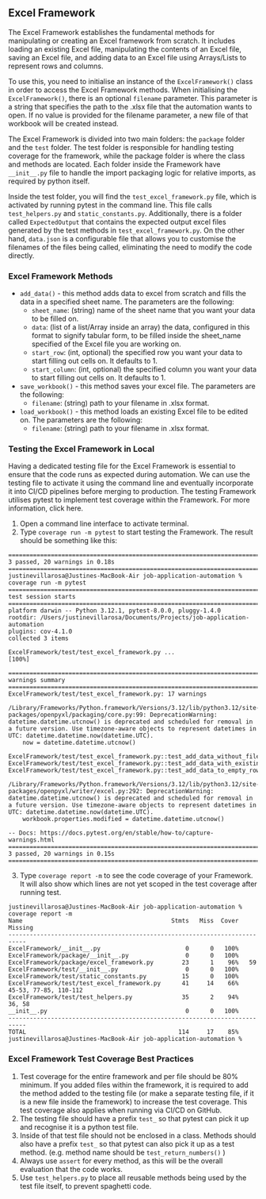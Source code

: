 ## Excel Framework
The Excel Framework establishes the fundamental methods for manipulating or creating an Excel framework from scratch. It includes loading an existing Excel file, manipulating the contents of an Excel file, saving an Excel file, and adding data to an Excel file using Arrays/Lists to represent rows and columns. 

To use this, you need to initialise an instance of the `ExcelFramework()` class in order to access the Excel Framework methods. When initialising the `ExcelFramework()`, there is an optional `filename` parameter. This parameter is a string that specifies the path to the .xlsx file that the automation wants to open. If no value is provided for the filename parameter, a new file of that workbook will be created instead.

The Excel Framework is divided into two main folders: the `package` folder and the `test` folder. The test folder is responsible for handling testing coverage for the framework, while the package folder is where the class and methods are located. Each folder inside the Framework have `__init__.py` file to handle the import packaging logic for relative imports, as required by python itself.

Inside the test folder, you will find the `test_excel_framework.py` file, which is activated by running pytest in the command line. This file calls `test_helpers.py` and `static_constants.py`. Additionally, there is a folder called `ExpectedOutput` that contains the expected output excel files generated by the test methods in `test_excel_framework.py`. On the other hand, `data.json` is a configurable file that allows you to customise the filenames of the files being called, eliminating the need to modify the code directly.

### Excel Framework Methods
- `add_data()` - this method adds data to excel from scratch and fills the data in a specified sheet name. The parameters are the following:
    - `sheet_name`: (string) name of the sheet name that you want your data to be filled on.
    - `data`: (list of a list/Array inside an array) the data, configured in this format to signify tabular form, to be filled inside the sheet_name specified of the Excel file you are working on.
    - `start_row`: (int, optional) the specified row you want your data to start filling out cells on. It defaults to 1.
    - `start_column`: (int, optional) the specified column you want your data to start filling out cells on. It defaults to 1.
- `save_workbook()` - this method saves your excel file. The parameters are the following:
    - `filename`: (string) path to your filename in .xlsx format.
- `load_workbook()` - this method loads an existing Excel file to be edited on. The parameters are the following:
    - `filename`: (string) path to your filename in .xlsx format.

### Testing the Excel Framework in Local
Having a dedicated testing file for the Excel Framework is essential to ensure that the code runs as expected during automation. We can use the testing file to activate it using the command line and eventually incorporate it into CI/CD pipelines before merging to production. The testing Framework utilises pytest to implement test coverage within the Framework. For more information, click here.

1. Open a command line interface to activate terminal.
2. Type `coverage run -m pytest` to start testing the Framework. The result should be something like this:

```
=========================================================================================== 3 passed, 20 warnings in 0.18s ===========================================================================================
justinevillarosa@Justines-MacBook-Air job-application-automation % coverage run -m pytest
================================================================================================ test session starts =================================================================================================
platform darwin -- Python 3.12.1, pytest-8.0.0, pluggy-1.4.0
rootdir: /Users/justinevillarosa/Documents/Projects/job-application-automation
plugins: cov-4.1.0
collected 3 items                                                                                                                                                                                                    

ExcelFramework/test/test_excel_framework.py ...                                                                                                                                                                [100%]

================================================================================================== warnings summary ==================================================================================================
ExcelFramework/test/test_excel_framework.py: 17 warnings
  /Library/Frameworks/Python.framework/Versions/3.12/lib/python3.12/site-packages/openpyxl/packaging/core.py:99: DeprecationWarning: datetime.datetime.utcnow() is deprecated and scheduled for removal in a future version. Use timezone-aware objects to represent datetimes in UTC: datetime.datetime.now(datetime.UTC).
    now = datetime.datetime.utcnow()

ExcelFramework/test/test_excel_framework.py::test_add_data_without_filename
ExcelFramework/test/test_excel_framework.py::test_add_data_with_existing_filename
ExcelFramework/test/test_excel_framework.py::test_add_data_to_empty_row_cell
  /Library/Frameworks/Python.framework/Versions/3.12/lib/python3.12/site-packages/openpyxl/writer/excel.py:292: DeprecationWarning: datetime.datetime.utcnow() is deprecated and scheduled for removal in a future version. Use timezone-aware objects to represent datetimes in UTC: datetime.datetime.now(datetime.UTC).
    workbook.properties.modified = datetime.datetime.utcnow()

-- Docs: https://docs.pytest.org/en/stable/how-to/capture-warnings.html
=========================================================================================== 3 passed, 20 warnings in 0.15s ===========================================================================================
```

3. Type `coverage report -m` to see the code coverage of your Framework. It will also show which lines are not yet scoped in the test coverage after running test.

```
justinevillarosa@Justines-MacBook-Air job-application-automation % coverage report -m    
Name                                          Stmts   Miss  Cover   Missing
---------------------------------------------------------------------------
ExcelFramework/__init__.py                        0      0   100%
ExcelFramework/package/__init__.py                0      0   100%
ExcelFramework/package/excel_framework.py        23      1    96%   59
ExcelFramework/test/__init__.py                   0      0   100%
ExcelFramework/test/static_constants.py          15      0   100%
ExcelFramework/test/test_excel_framework.py      41     14    66%   45-53, 77-85, 110-112
ExcelFramework/test/test_helpers.py              35      2    94%   36, 58
__init__.py                                       0      0   100%
---------------------------------------------------------------------------
TOTAL                                           114     17    85%
justinevillarosa@Justines-MacBook-Air job-application-automation %
```

### Excel Framework Test Coverage Best Practices
1. Test coverage for the entire framework and per file should be 80% minimum. If you added files within the framework, it is required to add the method added to the testing file (or make a separate testing file, if it is a new file inside the framework) to increase the test coverage. This test coverage also applies when running via CI/CD on GitHub.
2. The testing file should have a prefix `test_` so that pytest can pick it up and recognise it is a python test file.
3. Inside of that test file should not be enclosed in a class. Methods should also have a prefix `test_`  so that pytest can also pick it up as a test method. (e.g. method name should be `test_return_numbers()` )
4. Always use `assert` for every method, as this will be the overall evaluation that the code works.
5. Use `test_helpers.py` to place all reusable methods being used by the test file itself, to prevent spaghetti code.